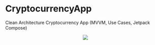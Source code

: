 # CryptocurrencyApp
Clean Architecture Cryptocurrency App (MVVM, Use Cases, Jetpack Compose)

<p align="center">
  <img src="https://i.postimg.cc/0jFxMPxm/Cryptocurrency-App.png" href="">
</p>
